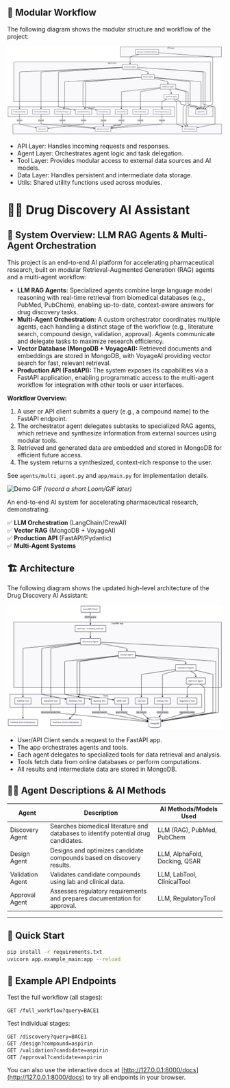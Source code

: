 ## 🧩 Modular Workflow

The following diagram shows the modular structure and workflow of the project:


![Modular Workflow Diagram](assets/workflow_diagram.png)

* API Layer: Handles incoming requests and responses.
* Agent Layer: Orchestrates agent logic and task delegation.
* Tool Layer: Provides modular access to external data sources and AI models.
* Data Layer: Handles persistent and intermediate data storage.
* Utils: Shared utility functions used across modules.


# 🧠💊 Drug Discovery AI Assistant


## 🤖 System Overview: LLM RAG Agents & Multi-Agent Orchestration

This project is an end-to-end AI platform for accelerating pharmaceutical research, built on modular Retrieval-Augmented Generation (RAG) agents and a multi-agent workflow:

- **LLM RAG Agents:** Specialized agents combine large language model reasoning with real-time retrieval from biomedical databases (e.g., PubMed, PubChem), enabling up-to-date, context-aware answers for drug discovery tasks.
- **Multi-Agent Orchestration:** A custom orchestrator coordinates multiple agents, each handling a distinct stage of the workflow (e.g., literature search, compound design, validation, approval). Agents communicate and delegate tasks to maximize research efficiency.
- **Vector Database (MongoDB + VoyageAI):** Retrieved documents and embeddings are stored in MongoDB, with VoyageAI providing vector search for fast, relevant retrieval.
- **Production API (FastAPI):** The system exposes its capabilities via a FastAPI application, enabling programmatic access to the multi-agent workflow for integration with other tools or user interfaces.

**Workflow Overview:**
1. A user or API client submits a query (e.g., a compound name) to the FastAPI endpoint.
2. The orchestrator agent delegates subtasks to specialized RAG agents, which retrieve and synthesize information from external sources using modular tools.
3. Retrieved and generated data are embedded and stored in MongoDB for efficient future access.
4. The system returns a synthesized, context-rich response to the user.

See `agents/multi_agent.py` and `app/main.py` for implementation details.

![Demo GIF](assets/demo.gif) *(record a short Loom/GIF later)*

An end-to-end AI system for accelerating pharmaceutical research, demonstrating:

✅ **LLM Orchestration** (LangChain/CrewAI)  
✅ **Vector RAG** (MongoDB + VoyageAI)  
✅ **Production API** (FastAPI/Pydantic)  
✅ **Multi-Agent Systems**  



## 🏗️ Architecture

The following diagram shows the updated high-level architecture of the Drug Discovery AI Assistant:



![Architecture Diagram](assets/architecture_diagram.png)

* User/API Client sends a request to the FastAPI app.
* The app orchestrates agents and tools.
* Each agent delegates to specialized tools for data retrieval and analysis.
* Tools fetch data from online databases or perform computations.
* All results and intermediate data are stored in MongoDB.

## 🧑‍🔬 Agent Descriptions & AI Methods

| Agent            | Description                                                                 | AI Methods/Models Used                |
|------------------|-----------------------------------------------------------------------------|--------------------------------------|
| Discovery Agent  | Searches biomedical literature and databases to identify potential drug candidates. | LLM (RAG), PubMed, PubChem           |
| Design Agent     | Designs and optimizes candidate compounds based on discovery results.             | LLM, AlphaFold, Docking, QSAR        |
| Validation Agent | Validates candidate compounds using lab and clinical data.                        | LLM, LabTool, ClinicalTool           |
| Approval Agent   | Assesses regulatory requirements and prepares documentation for approval.         | LLM, RegulatoryTool                  |

---

## 🚀 Quick Start
```bash
pip install -r requirements.txt
uvicorn app.example_main:app --reload
```

## 🧪 Example API Endpoints

Test the full workflow (all stages):

```
GET /full_workflow?query=BACE1
```

Test individual stages:

```
GET /discovery?query=BACE1
GET /design?compound=aspirin
GET /validation?candidate=aspirin
GET /approval?candidate=aspirin
```

You can also use the interactive docs at [http://127.0.0.1:8000/docs](http://127.0.0.1:8000/docs) to try all endpoints in your browser.
